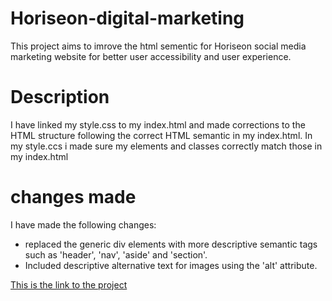 

# Horiseon-digital-marketing
This project aims to imrove the html sementic for Horiseon social media marketing website for better user accessibility and user experience.



# Description 
I have linked my style.css to my index.html and made corrections to the HTML structure following the correct HTML semantic in my index.html. In my style.ccs i made sure my elements and classes correctly match those in my index.html

# changes made 
I have made the following changes:
- replaced the generic div elements with more descriptive semantic tags such as 'header', 'nav', 'aside' and 'section'.
- Included descriptive alternative text for images using the 'alt' attribute.

[This is the link to the project](https://omar12ahmed.github.io/Horiseon-digital-marketing/starter/index.html)
